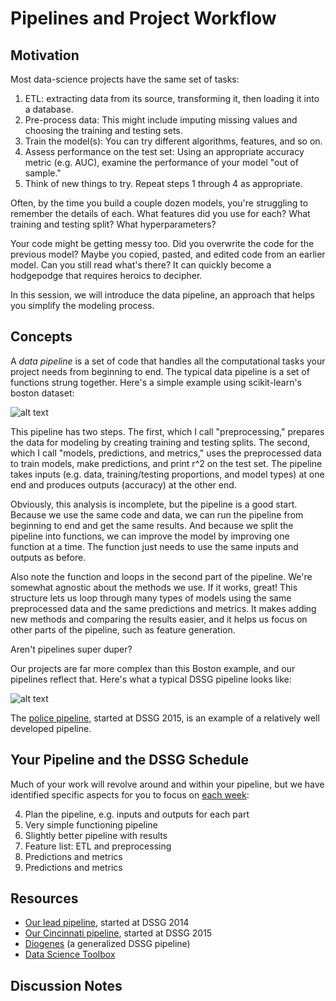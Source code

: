 # Pipelines and Project Workflow

## Motivation

Most data-science projects have the same set of tasks:

1. ETL: extracting data from its source, transforming it, then loading it into a database.
2. Pre-process data: This might include imputing missing values and choosing the training and testing sets.
3. Train the model(s): You can try different algorithms, features, and so on. 
4. Assess performance on the test set: Using an appropriate accuracy metric (e.g. AUC), examine the performance of your model "out of sample." 
5. Think of new things to try. Repeat steps 1 through 4 as appropriate. 

Often, by the time you build a couple dozen models, you're struggling to remember the details of each. What features did you use for each? What training and testing split?  What hyperparameters?

Your code might be getting messy too. Did you overwrite the code for the previous model? Maybe you copied, pasted, and edited code from an earlier model. Can you still read what's there? It can quickly become a hodgepodge that requires heroics to decipher.

In this session, we will introduce the data pipeline, an approach that helps you simplify the modeling process.



## Concepts

A *data pipeline* is a set of code that handles all the computational tasks your project needs from beginning to end. The typical data pipeline is a set of functions strung together. Here's a simple example using scikit-learn's boston dataset:

![alt text](https://github.com/dssg/hitchhikers-guide/blob/master/dssg-knowledge/pipelines/boston_pipeline.png "Simple Pipeline")

This pipeline has two steps. The first, which I call "preprocessing," prepares the data for modeling by creating training and testing splits. The second, which I call "models, predictions, and metrics," uses the preprocessed data to train models, make predictions, and print r^2 on the test set. The pipeline takes inputs (e.g. data, training/testing proportions, and model types) at one end and produces outputs (accuracy) at the other end. 

Obviously, this analysis is incomplete, but the pipeline is a good start. Because we use the same code and data, we can run the pipeline from beginning to end and get the same results. And because we split the pipeline into functions, we can improve the model by improving one function at a time. The function just needs to use the same inputs and outputs as before. 

Also note the function and loops in the second part of the pipeline. We're somewhat agnostic about the methods we use. If it works, great! This structure lets us loop through many types of models using the same preprocessed data and the same predictions and metrics. It makes adding new methods and comparing the results easier, and it helps us focus on other parts of the pipeline, such as feature generation. 

Aren't pipelines super duper?

Our projects are far more complex than this Boston example, and our pipelines reflect that. Here's what a typical DSSG pipeline looks like:
 
![alt text](https://github.com/dssg/hitchhikers-guide/blob/master/dssg-knowledge/pipelines/pipeline_diagram.png "Pipeline Diagram")

The [police pipeline](https://github.com/dssg/police-eis), started at DSSG 2015, is an example of a relatively well developed pipeline.


## Your Pipeline and the DSSG Schedule

Much of your work will revolve around and within your pipeline, but we have identified specific aspects for you to focus on [each week](https://github.com/dssg/hitchhikers-guide/blob/master/dssg-knowledge/logistics/high-level-summer-plan.pdf):

4. Plan the pipeline, e.g. inputs and outputs for each part
5. Very simple functioning pipeline
6. Slightly better pipeline with results
7. Feature list: ETL and preprocessing
8. Predictions and metrics
9. Predictions and metrics



## Resources

* [Our lead pipeline](https://github.com/dssg/lead-public), started at DSSG 2014
* [Our Cincinnati pipeline](https://github.com/dssg/cincinnati), started at DSSG 2015
* [Diogenes](https://github.com/dssg/diogenes) (a generalized DSSG pipeline)
* [Data Science Toolbox](http://datasciencetoolbox.org/)



## Discussion Notes









